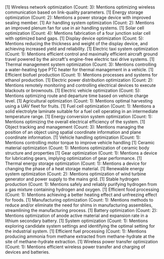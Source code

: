 [1] Wireless network optimization (Count: 3): Mentions optimizing wireless communication based on link-quality parameters.
[1] Energy storage optimization (Count: 2): Mentions a power storage device with improved sealing member.
[1] Air handling system optimization (Count: 2): Mentions an improved plenum fan for use in air handling systems.
[1] Solar cell optimization (Count: 4): Mentions fabrication of a four junction solar cell with optimized band gaps.
[1] Display device optimization (Count: 5): Mentions reducing the thickness and weight of the display device, and achieving increased yield and reliability.
[1] Electric taxi system optimization (Count: 1): Mentions efficient control and maximally efficient aircraft ground travel powered by the aircraft's engine-free electric taxi drive systems.
[1] Thermal management system optimization (Count: 3): Mentions controlling a water-heating type PTC heater for thermal management in a vehicle.
[1] Efficient biofuel production (Count: 1): Mentions processes and systems for ethanol production.
[1] Electric power distribution optimization (Count: 2): Mentions remotely monitoring and controlling electrical devices to execute blackouts or brownouts.
[1] Electric vehicle optimization (Count: 5): Mentions optimizing route and departure time based on vehicle charge level.
[1] Agricultural optimization (Count: 1): Mentions optimal harvesting using a UAV fleet for fruits.
[1] Fuel cell optimization (Count: 1): Mentions a solid electrolyte laminate suitable for a fuel cell operating in an intermediate temperature range.
[1] Energy conversion system optimization (Count: 1): Mentions optimizing the overall electrical efficiency of the system.
[1] Object tracking and management (Count: 3): Mentions managing the position of an object using spatial coordinate information and plane coordinate information.
[1] Vehicle handling optimization (Count: 1): Mentions controlling motor torque to improve vehicle handling
[1] Ceramic material optimization (Count: 1): Mentions optimization of ceramic body structure and properties
[1] Gear optimization (Count: 1): Mentions a device for lubricating gears, implying optimization of gear performance.
[1] Thermal energy storage optimization (Count: 1): Mentions a device for changing the phase of a heat storage material.
[1] Renewable energy system optimization (Count: 2): Mentions optimization of wind turbine generator and power supply to the mains grid.
[1] Stable hydrogen production (Count: 1): Mentions safely and reliably purifying hydrogen from a gas mixture containing hydrogen and oxygen.
[1] Efficient food processing (Count: 1): Mentions achieving a better heating effect and unfreezing effect for foods.
[1] Manufacturing optimization (Count: 1): Mentions methods to reduce and/or eliminate the need for shims in manufacturing assemblies, streamlining the manufacturing process.
[1] Battery optimization (Count: 2): Mentions optimization of anode active material and expansion rate in a lithium secondary battery.
[1] System optimization (Count: 1): Mentions exploring candidate system settings and identifying the optimal setting for the industrial system.
[1] Efficient fuel processing (Count: 1): Mentions producing ammonia from methane extracted from methane-hydrate at the site of methane-hydrate extraction.
[1] Wireless power transfer optimization (Count: 1): Mentions efficient wireless power transfer and charging of devices and batteries.

